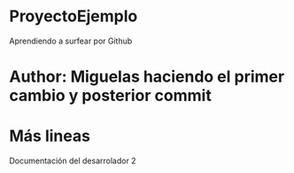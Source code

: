 # ProyectoEjemplo
Aprendiendo a surfear por Github
# Author: Miguelas haciendo el primer cambio y posterior commit
# Más lineas
Documentación del desarrolador 2